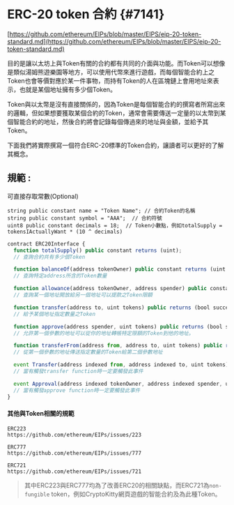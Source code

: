 # ERC-20 token 合約 {#7141}

[https://github.com/ethereum/EIPs/blob/master/EIPS/eip-20-token-standard.md](https://github.com/ethereum/EIPs/blob/master/EIPS/eip-20-token-standard.md)

目的是讓以太坊上與Token有關的合約都有共同的介面與功能。而Token可以想像是類似湯姆熊遊樂園等地方，可以使用代幣來進行遊戲，而每個智能合約上之Token也會等價對應於某一件事物，而持有Token的人在區塊鏈上會用地址來表示，也就是某個地址擁有多少個Token。

Token與以太幣是沒有直接關係的，因為Token是每個智能合約的撰寫者所寫出來的邏輯，但如果想要獲取某個合約的Token，通常會需要傳送一定量的以太幣到某個智能合約的地址，然後合約將會記錄每個傳過來的地址與金額，並給予其Token。

下面我們將實際撰寫一個符合ERC-20標準的Token合約，讓讀者可以更好的了解其概念。

## 規範 :

可直接存取常數\(Optional\)

```
string public constant name = "Token Name"; // 合約Token的名稱
string public constant symbol = "AAA";  // 合約符號
uint8 public constant decimals = 18;  // Token小數點，例如totalSupply = tokensIActuallyWant * (10 ^ decimals)
```

```js
contract ERC20Interface {
  function totalSupply() public constant returns (uint);  
  // 查詢合約共有多少個Token

  function balanceOf(address tokenOwner) public constant returns (uint balance); 
  // 查詢特定address所含的Token數量

  function allowance(address tokenOwner, address spender) public constant returns (uint remaining);
  // 查詢某一個地址開放給另一個地址可以提款之Token限額

  function transfer(address to, uint tokens) public returns (bool success);   
  // 給予某個地址指定數量之Token

  function approve(address spender, uint tokens) public returns (bool success);
  // 允許第一個參數的地址可以從你的地址轉帳特定限額的Token到他的地址。

  function transferFrom(address from, address to, uint tokens) public returns (bool success);
  // 從第一個參數的地址傳送指定數量的Token給第二個參數地址

  event Transfer(address indexed from, address indexed to, uint tokens); 
  // 當有觸發transfer function時一定要觸發此事件

  event Approval(address indexed tokenOwner, address indexed spender, uint tokens);
  // 當有觸發approve function時一定要觸發此事件
}
```

#### 其他與Token相關的規範

```
ERC223
https://github.com/ethereum/EIPs/issues/223

ERC777
https://github.com/ethereum/EIPs/issues/777

ERC721
https://github.com/ethereum/EIPs/issues/721
```

> 其中ERC223與ERC777均為了改善ERC20的相關缺點，而ERC721為`non-fungible` token，例如CryptoKitty網頁遊戲的智能合約及為此種Token。



